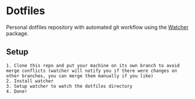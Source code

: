# Dotfiles

Personal dotfiles repository with automated git workflow using the [Watcher](https://github.com/TenzinPlatter/watcher) package.

## Setup
    1. Clone this repo and put your machine on its own branch to avoid merge conflicts (watcher will notify you if there were changes on other branches, you can merge them manually if you like)
    2. Install watcher
    3. Setup watcher to watch the dotfiles directory
    4. Done!
